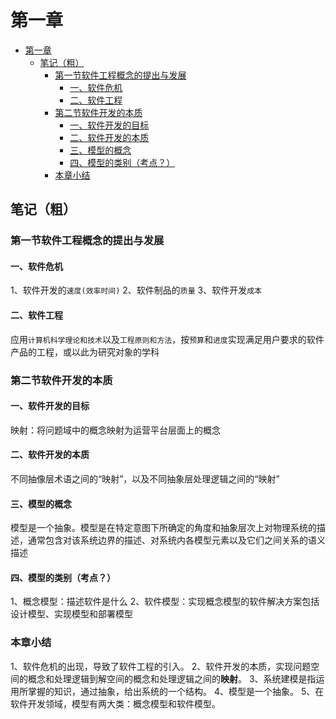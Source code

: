 # 第一章

- [第一章](#第一章)
  - [笔记（粗）](#笔记粗)
    - [第一节软件工程概念的提出与发展](#第一节软件工程概念的提出与发展)
      - [一、软件危机](#一软件危机)
      - [二、软件工程](#二软件工程)
    - [第二节软件开发的本质](#第二节软件开发的本质)
      - [一、软件开发的目标](#一软件开发的目标)
      - [二、软件开发的本质](#二软件开发的本质)
      - [三、模型的概念](#三模型的概念)
      - [四、模型的类别（考点？）](#四模型的类别考点)
    - [本章小结](#本章小结)

## 笔记（粗）

### 第一节软件工程概念的提出与发展

#### 一、软件危机

1、软件开发的`速度(效率时间)`
2、软件制品的`质量`
3、软件开发`成本`

#### 二、软件工程

应用`计算机科学理论和技术`以及`工程原则和方法`，按`预算`和`进度`实现满足用户要求的软件产品的工程，或以此为研究对象的学科

### 第二节软件开发的本质

#### 一、软件开发的目标

映射：将问题域中的概念映射为运营平台层面上的概念

#### 二、软件开发的本质

不同抽像层术语之间的“映射”，以及不同抽象层处理逻辑之间的“映射”

#### 三、模型的概念

模型是一个抽象。模型是在特定意图下所确定的角度和抽象层次上对物理系统的描述，通常包含对该系统边界的描述、对系统内各模型元素以及它们之间关系的语义描述

#### 四、模型的类别（考点？）

1、概念模型：描述软件是什么
2、软件模型：实现概念模型的软件解决方案包括设计模型、实现模型和部署模型

### 本章小结

1、软件危机的出现，导致了软件工程的引入。
2、软件开发的本质，实现问题空间的概念和处理逻辑到解空间的概念和处理逻辑之间的**映射**。
3、系统建模是指运用所掌握的知识，通过抽象，给出系统的一个结构。
4、模型是一个抽象。
5、在软件开发领域，模型有两大类：概念模型和软件模型。
